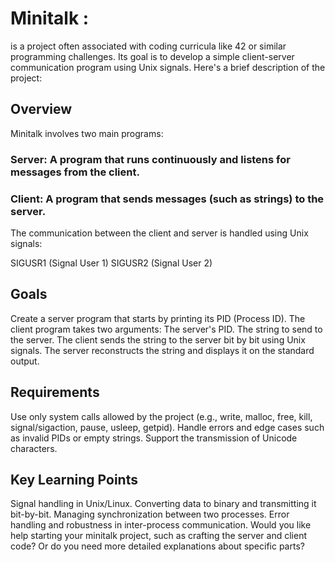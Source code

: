 # Minitalk :
is a project often associated with coding curricula like 42 or similar programming challenges. Its goal is to develop a simple client-server communication program using Unix signals. Here's a brief description of the project:

## Overview
Minitalk involves two main programs:

### Server: A program that runs continuously and listens for messages from the client.
### Client: A program that sends messages (such as strings) to the server.
The communication between the client and server is handled using Unix signals:

SIGUSR1 (Signal User 1)
SIGUSR2 (Signal User 2)

## Goals
Create a server program that starts by printing its PID (Process ID).
The client program takes two arguments:
The server's PID.
The string to send to the server.
The client sends the string to the server bit by bit using Unix signals.
The server reconstructs the string and displays it on the standard output.

## Requirements
Use only system calls allowed by the project (e.g., write, malloc, free, kill, signal/sigaction, pause, usleep, getpid).
Handle errors and edge cases such as invalid PIDs or empty strings.
Support the transmission of Unicode characters.

## Key Learning Points
Signal handling in Unix/Linux.
Converting data to binary and transmitting it bit-by-bit.
Managing synchronization between two processes.
Error handling and robustness in inter-process communication.
Would you like help starting your minitalk project, such as crafting the server and client code? Or do you need more detailed explanations about specific parts?
